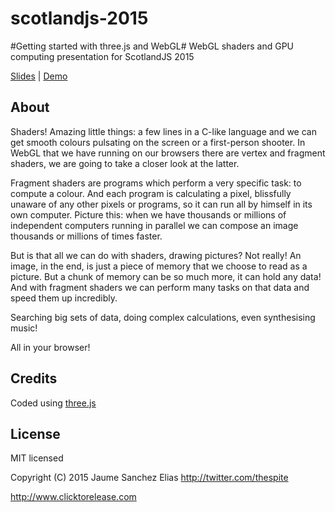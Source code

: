 scotlandjs-2015
=============

#Getting started with three.js and WebGL#
WebGL shaders and GPU computing presentation for ScotlandJS 2015

[Slides](http://www.clicktorelease.com/talks/scotlandjs-2015/) | 
[Demo](http://www.clicktorelease.com/talks/scotlandjs-2015/demo)

About
-----

Shaders! Amazing little things: a few lines in a C-like language and we can get smooth colours pulsating on the screen or a first-person shooter. In WebGL that we have running on our browsers there are vertex and fragment shaders, we are going to take a closer look at the latter.

Fragment shaders are programs which perform a very specific task: to compute a colour. And each program is calculating a pixel, blissfully unaware of any other pixels or programs, so it can run all by himself in its own computer. Picture this: when we have thousands or millions of independent computers running in parallel we can compose an image thousands or millions of times faster.

But is that all we can do with shaders, drawing pictures? Not really! An image, in the end, is just a piece of memory that we choose to read as a picture. But a chunk of memory can be so much more, it can hold any data! And with fragment shaders we can perform many tasks on that data and speed them up incredibly.

Searching big sets of data, doing complex calculations, even synthesising music!

All in your browser!

Credits
-------

Coded using [three.js](http://www.threejs.org)

License
-------

MIT licensed

Copyright (C) 2015 Jaume Sanchez Elias http://twitter.com/thespite

http://www.clicktorelease.com